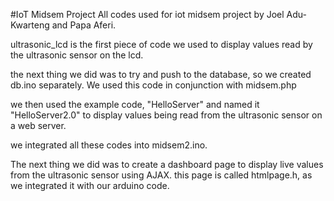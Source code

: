#IoT Midsem Project
All codes used for iot midsem project by Joel Adu-Kwarteng and Papa Aferi.

ultrasonic_lcd is the first piece of code we used to display values read by the ultrasonic sensor on the lcd.

the next thing we did was to try and push to the database, so we created db.ino separately. We used this code in conjunction with midsem.php

we then used the example code, "HelloServer" and named it "HelloServer2.0" to display values being read from the ultrasonic sensor on a web server.

we integrated all these codes into midsem2.ino.

The next thing we did was to create a dashboard page to display live values from the ultrasonic sensor using AJAX. this page is called htmlpage.h, as we integrated it with our arduino code.
